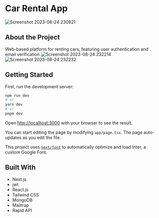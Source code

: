 
# Car Rental App

![Screenshot 2023-08-24 230921](https://github.com/aakashsahu1511/car-rental/assets/54810209/39b746ec-3483-45e4-a91a-fc899fe4a98a)

## About the Project
Web-based platform for renting cars, featuring user authentication and email verification
![Screenshot 2023-08-24 232214](https://github.com/aakashsahu1511/car-rental/assets/54810209/8ed9f07a-94ed-4fd9-a63d-6b1e02bd7a5f)
![Screenshot 2023-08-24 232232](https://github.com/aakashsahu1511/car-rental/assets/54810209/8c995b9f-f36f-4b50-ac93-32b4887742ab)

## Getting Started

First, run the development server:

```bash
npm run dev
# or
yarn dev
# or
pnpm dev
```


Open [http://localhost:3000](http://localhost:3000) with your browser to see the result.

You can start editing the page by modifying `app/page.tsx`. The page auto-updates as you edit the file.

This project uses [`next/font`](https://nextjs.org/docs/basic-features/font-optimization) to automatically optimize and load Inter, a custom Google Font.

## Built With

- Next.js
- jwt
- React.js
- Tailwind CSS
- MongoDB
- Mailtrap
- Rapid API
  
